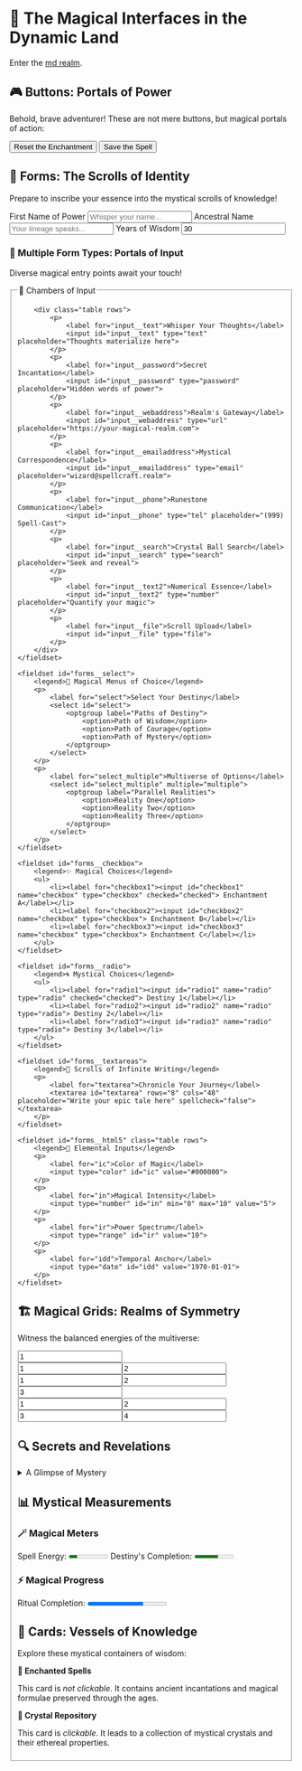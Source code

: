 # 🌌 The Magical Interfaces in the Dynamic Land

Enter the [md realm](dynamic.md).

## 🎮 Buttons: Portals of Power

Behold, brave adventurer! These are not mere buttons, but magical portals of action:

<nav class="grid">
    <button>Reset the Enchantment</button>
    <button class="primary">Save the Spell</button>
</nav>

## 📝 Forms: The Scrolls of Identity

Prepare to inscribe your essence into the mystical scrolls of knowledge!

<form class="grid">
<label>First Name of Power <input type="text" placeholder="Whisper your name..." /></label>
<label>Ancestral Name <input type="text" placeholder="Your lineage speaks..." /></label>
<label>Years of Wisdom <input type="text" value="30" /></label>
</form>

### 🔮 Multiple Form Types: Portals of Input

Diverse magical entry points await your touch!

<form>
    <fieldset id="forms__input">
        <legend>🏰 Chambers of Input</legend>

        <div class="table rows">
            <p>
                <label for="input__text">Whisper Your Thoughts</label>
                <input id="input__text" type="text" placeholder="Thoughts materialize here">
            </p>
            <p>
                <label for="input__password">Secret Incantation</label>
                <input id="input__password" type="password" placeholder="Hidden words of power">
            </p>
            <p>
                <label for="input__webaddress">Realm's Gateway</label>
                <input id="input__webaddress" type="url" placeholder="https://your-magical-realm.com">
            </p>
            <p>
                <label for="input__emailaddress">Mystical Correspondence</label>
                <input id="input__emailaddress" type="email" placeholder="wizard@spellcraft.realm">
            </p>
            <p>
                <label for="input__phone">Runestone Communication</label>
                <input id="input__phone" type="tel" placeholder="(999) Spell-Cast">
            </p>
            <p>
                <label for="input__search">Crystal Ball Search</label>
                <input id="input__search" type="search" placeholder="Seek and reveal">
            </p>
            <p>
                <label for="input__text2">Numerical Essence</label>
                <input id="input__text2" type="number" placeholder="Quantify your magic">
            </p>
            <p>
                <label for="input__file">Scroll Upload</label>
                <input id="input__file" type="file">
            </p>
        </div>
    </fieldset>

    <fieldset id="forms__select">
        <legend>📜 Magical Menus of Choice</legend>
        <p>
            <label for="select">Select Your Destiny</label>
            <select id="select">
                <optgroup label="Paths of Destiny">
                    <option>Path of Wisdom</option>
                    <option>Path of Courage</option>
                    <option>Path of Mystery</option>
                </optgroup>
            </select>
        </p>
        <p>
            <label for="select_multiple">Multiverse of Options</label>
            <select id="select_multiple" multiple="multiple">
                <optgroup label="Parallel Realities">
                    <option>Reality One</option>
                    <option>Reality Two</option>
                    <option>Reality Three</option>
                </optgroup>
            </select>
        </p>
    </fieldset>

    <fieldset id="forms__checkbox">
        <legend>✨ Magical Choices</legend>
        <ul>
            <li><label for="checkbox1"><input id="checkbox1" name="checkbox" type="checkbox" checked="checked"> Enchantment A</label></li>
            <li><label for="checkbox2"><input id="checkbox2" name="checkbox" type="checkbox"> Enchantment B</label></li>
            <li><label for="checkbox3"><input id="checkbox3" name="checkbox" type="checkbox"> Enchantment C</label></li>
        </ul>
    </fieldset>

    <fieldset id="forms__radio">
        <legend>🌀 Mystical Choices</legend>
        <ul>
            <li><label for="radio1"><input id="radio1" name="radio" type="radio" checked="checked"> Destiny 1</label></li>
            <li><label for="radio2"><input id="radio2" name="radio" type="radio"> Destiny 2</label></li>
            <li><label for="radio3"><input id="radio3" name="radio" type="radio"> Destiny 3</label></li>
        </ul>
    </fieldset>

    <fieldset id="forms__textareas">
        <legend>📖 Scrolls of Infinite Writing</legend>
        <p>
            <label for="textarea">Chronicle Your Journey</label>
            <textarea id="textarea" rows="8" cols="48" placeholder="Write your epic tale here" spellcheck="false"></textarea>
        </p>
    </fieldset>

    <fieldset id="forms__html5" class="table rows">
        <legend>🔗 Elemental Inputs</legend>
        <p>
            <label for="ic">Color of Magic</label>
            <input type="color" id="ic" value="#000000">
        </p>
        <p>
            <label for="in">Magical Intensity</label>
            <input type="number" id="in" min="0" max="10" value="5">
        </p>
        <p>
            <label for="ir">Power Spectrum</label>
            <input type="range" id="ir" value="10">
        </p>
        <p>
            <label for="idd">Temporal Anchor</label>
            <input type="date" id="idd" value="1970-01-01">
        </p>
    </fieldset>
</form>

## 🏗 Magical Grids: Realms of Symmetry

Witness the balanced energies of the multiverse:

<input readonly value="1" />
<div class="grid"><input readonly value="1" /><input readonly value="2" /></div>
<div class="grid"><input readonly value="1" /><input readonly value="2" /><input readonly value="3" /></div>
<div class="grid"><input readonly value="1" /><input readonly value="2" /><input readonly value="3" /><input readonly value="4" /></div>

## 🔍 Secrets and Revelations

<details>
<summary>
A Glimpse of Mystery
</summary>
<p>
The full revelation awaits those who dare to look deeper
</p>
</details>

## 📊 Mystical Measurements

### 🪄 Magical Meters
<label>Spell Energy: <meter value="2" min="0" max="10">2 out of 10 magical potential</meter></label>
<label>Destiny's Completion: <meter value="0.6">60% of fate unveiled</meter></label>

### ⚡ Magical Progress
<label>Ritual Completion: <progress value="70" max="100">70% of the magical ceremony complete</progress></label>

## 🎴 Cards: Vessels of Knowledge

Explore these mystical containers of wisdom:

<div class="grid">

<div class="card">
  <b>🌟 Enchanted Spells</b>
  <p>This card is <i>not clickable</i>. It contains ancient incantations and magical formulae preserved through the ages.</p>
</div>

<div href="#" class="card">
  <b>🔮 Crystal Repository</b>
  <p>This card is <i>clickable</i>. It leads to a collection of mystical crystals and their ethereal properties.</p>
</div>

</div>
